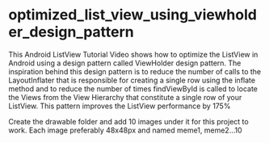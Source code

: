 optimized_list_view_using_viewholder_design_pattern
===================================================

This Android ListView Tutorial Video shows how to optimize the ListView in Android using a design pattern called ViewHolder design pattern. The inspiration behind this design pattern is to reduce the number of calls to the LayoutInflater that is responsible for creating a single row using the inflate method and to reduce the number of times findViewById is called to locate the Views from the View Hierarchy that constitute a single row of your ListView. This pattern improves the ListView performance by 175%

Create the drawable folder and add 10 images under it for this project to work. Each image preferably 48x48px and named meme1, meme2...10
